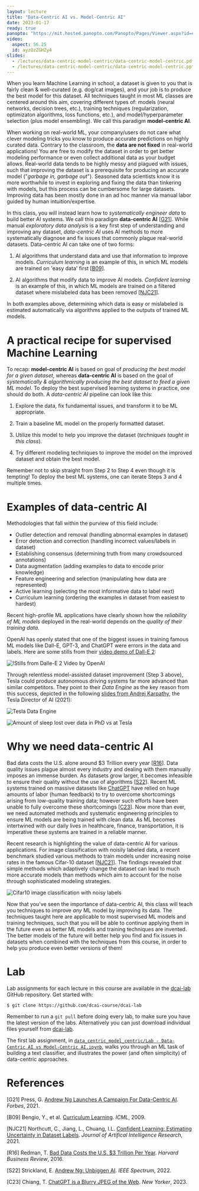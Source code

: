 ```yaml
---
layout: lecture
title: "Data-Centric AI vs. Model-Centric AI"
date: 2023-01-17
ready: true
panopto: "https://mit.hosted.panopto.com/Panopto/Pages/Viewer.aspx?id=edd1be69-b3de-4302-ac2b-af85012d2b18"
video:
  aspect: 56.25
  id: ayzOzZGHZy4
slides:
  - /lectures/data-centric-model-centric/data-centric-model-centric.pdf
  - /lectures/data-centric-model-centric/data-centric-model-centric.pptx
---
```


When you learn Machine Learning in school, a dataset is given to you that is fairly clean & well-curated (e.g. dog/cat images), and your job is to produce the best model for this dataset. All techniques taught in most ML classes are centered around this aim, covering different types of: models (neural networks, decision trees, etc.), training techniques (regularization, optimizaton algorithms, loss functions, etc.), and model/hyperparameter selection (plus model ensembling). We call this paradigm **model-centric AI**.

When working on real-world ML, your company/users do not care what clever modeling tricks you know to produce accurate predictions on highly curated data. Contrary to the classroom, the **data are not fixed** in real-world applications! You are free to modify the dataset in order to get better modeling performance or even collect additional data as your budget allows. Real-world data tends to be highly messy and plagued with issues, such that improving the dataset is a prerequisite for producing an accurate model ("*garbage in, garbage out*"). Seasoned data scientists know it is more worthwhile to invest in exploring and fixing the data than tinkering with models, but this process can be cumbersome for large datasets. Improving data has been mostly done in an ad hoc manner via manual labor guided by human intuition/expertise.

In this class, you will instead learn how to *systematically engineer data* to build better AI systems. We call this paradigm **data-centric AI** [[G21](#G21)]. While manual *exploratory data analysis* is a key first step of understanding and improving any dataset, *data-centric AI* uses AI methods to more systematically diagnose and fix issues that commonly plague real-world datasets. Data-centric AI can take  one of two forms:

1. AI algorithms that understand data and use that information to improve models. *Curriculum learning* is an example of this, in which ML models are trained on 'easy data' first [[B09](#B09)].

2. AI algorithms that modify data to improve AI models. *Confident learning* is an example of this, in which ML models are trained on a filtered dataset where mislabeled data has been removed [[NJC21](#NJC21)].

In both examples above, determining which data is easy or mislabeled is estimated automatically via algorithms applied to the outputs of trained ML models.

# A practical recipe for supervised Machine Learning

To recap: **model-centric AI** is based on goal of *producing the best model for a given dataset*, whereas **data-centric AI** is based on the goal of *systematically & algorithmically producing the best dataset to feed a given ML model*. To deploy the best supervised learning systems in practice, one should do both. A *data-centric AI* pipeline can look like this:

1. Explore the data, fix fundamental issues, and transform it to be ML appropriate.

2. Train a baseline ML model on the properly formatted dataset.

3. Utilize this model to help you improve the dataset (*techniques taught in this class*).

4. Try different modeling techniques to improve the model on the improved dataset and obtain the best model.

Remember not to skip straight from Step 2 to Step 4 even though it is tempting! To deploy the best ML systems, one can iterate Steps 3 and 4 multiple times.

# Examples of data-centric AI

Methodologies that fall within the purview of this field include:
- Outlier detection and removal (handling abnormal examples in dataset)
- Error detection and correction (handling incorrect values/labels in dataset)
- Establishing consensus (determining truth from many crowdsourced annotations)
- Data augmentation (adding examples to data to encode prior knowledge)
- Feature engineering and selection (manipulating how data are represented)
- Active learning (selecting the most informative data to label next)
- Curriculum learning (ordering the examples in dataset from easiest to hardest)

Recent high-profile ML applications have clearly shown how the *reliability of ML models* deployed in the real-world depends on the *quality of their training data*.

OpenAI has openly stated that one of the biggest issues in training famous ML models like Dall-E, GPT-3, and ChatGPT were errors in the data and labels. Here are some stills from their [video demo of Dall-E 2](https://openai.com/dall-e-2/#demos):

![!Stills from Dalle-E 2 Video by OpenAI](/lectures/data-centric-model-centric/dalle.png)

Through relentless model-assisted dataset improvement (Step 3 above), Tesla could produce autonomous driving systems far more advanced than similar competitors. They point to their *Data Engine* as the key reason from this success, depicted in the following [slides from Andrej Karpathy](https://vimeo.com/274274744), the Tesla Director of AI (2021):

![Tesla Data Engine](/lectures/data-centric-model-centric/dataengine.png)

![Amount of sleep lost over data in PhD vs at Tesla](/lectures/data-centric-model-centric/teslasleep.png)

# Why we need data-centric AI

Bad data costs the U.S. alone around $3 Trillion every year [[R16](#R16)]. Data quality issues plague almost every industry and dealing with them manually imposes an immense burden. As datasets grow larger, it becomes infeasible to ensure their quality without the use of algorithms [[S22](#S22)]. Recent ML systems trained on massive datasets like [ChatGPT](https://openai.com/blog/chatgpt/) have relied on huge amounts of labor (human feedback) to try to overcome shortcomings arising from low-quality training data; however such efforts have been unable to fully overcome these shortcomings [[C23](#C23)]. Now more than ever, we need automated methods and systematic engineering principles to ensure ML models are being trained with clean  data. As ML becomes intertwined with our daily lives in healthcare, finance, transportation, it is imperative these systems are trained in a reliable manner.

Recent research is highlighting the value of data-centric AI for various applications. For image classification with noisily labeled data, a recent benchmark studied various methods to train models under increasing noise rates in the famous Cifar-10 dataset [[NJC21](#NJC21)]. The findings revealed that simple methods which adaptively change the dataset can lead to much more accurate models than methods which aim to account for the noise through sophisticated modeling strategies.

![Cifar10 image classification with noisy labels](/lectures/data-centric-model-centric/cifar10benchmarks.png)




Now that you've seen the importance of data-centric AI, this class will teach you techniques to improve *any* ML model by improving its data. The techniques taught here are applicable to most supervised ML models and training techniques, such that you will be able to continue applying them in the future even as better ML models and training techniques are invented. The better models of the future will better help you find and fix issues in datasets when combined with the techniques from this course, in order to help you produce even better versions of them!


# Lab

Lab assignments for each lecture in this course are available in the [dcai-lab](https://github.com/dcai-course/dcai-lab) GitHub repository. Get started with:

```console
$ git clone https://github.com/dcai-course/dcai-lab
```

Remember to run a `git pull` before doing every lab, to make sure you have the latest version of the labs.
Alternatively you can just download individual files yourself from [dcai-lab](https://github.com/dcai-course/dcai-lab).

The first lab assignment, in [`data_centric_model_centric/Lab - Data-Centric AI vs Model-Centric AI.ipynb`](https://github.com/dcai-course/dcai-lab/blob/master/data_centric_model_centric/Lab%20-%20Data-Centric%20AI%20vs%20Model-Centric%20AI.ipynb), walks you through an ML task of building a text classifier, and illustrates the power (and often simplicity) of data-centric approaches.


# References

<span id="G21"></span> [G21] Press, G. [Andrew Ng Launches A Campaign For Data-Centric AI](https://www.forbes.com/sites/gilpress/2021/06/16/andrew-ng-launches-a-campaign-for-data-centric-ai/?sh=664bf56374f5). *Forbes*, 2021.

<span id="B09"></span> [B09] Bengio, Y., et al. [Curriculum Learning](https://ronan.collobert.com/pub/2009_curriculum_icml.pdf). *ICML*, 2009.

<span id="NJC21"></span> [NJC21] Northcutt, C., Jiang, L., Chuang, I.L. [Confident Learning: Estimating Uncertainty in Dataset Labels](https://arxiv.org/abs/1911.00068). *Journal of Artifical Intelligence Research*, 2021.

<span id="R16"></span> [R16] Redman, T. [Bad Data Costs the U.S. $3 Trillion Per Year](https://hbr.org/2016/09/bad-data-costs-the-u-s-3-trillion-per-year
). *Harvard Business Review*, 2016.

<span id="S22"></span> [S22] Strickland, E. [Andrew Ng: Unbiggen AI](https://spectrum.ieee.org/andrew-ng-data-centric-ai). *IEEE Spectrum*, 2022.


<span id="C23"></span> [C23] Chiang, T. [ChatGPT is a Blurry JPEG of the Web](https://www.newyorker.com/tech/annals-of-technology/chatgpt-is-a-blurry-jpeg-of-the-web). *New Yorker*, 2023.

